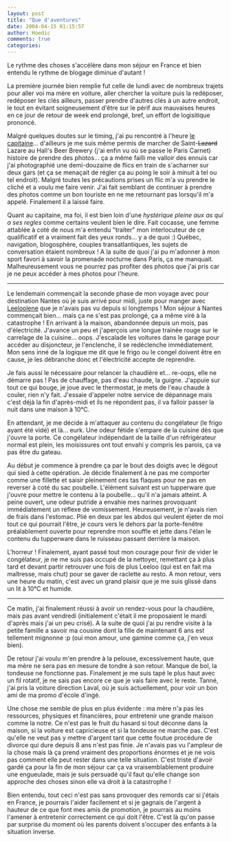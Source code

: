 ```yaml
---
layout: post
title: "Que d'aventures"
date: 2004-04-15 01:15:57
author: Hoedic
comments: true
categories: 
---
```



Le rythme des choses s'accélère dans mon séjour en France et bien entendu le rythme de blogage diminue d'autant !

La première journée bien remplie fut celle de lundi avec de nombreux trajets pour aller voi ma mère en voiture, aller chercher la voiture puis la redéposer, redéposer les clés ailleurs, passer prendre d'autres clés à un autre endroit, le tout en évitant soigneusement d'être sur le périf aux mauvaises heures en ce jour de retour de week end prolongé, bref, un effort de logisitique prononcé.

Malgré quelques doutes sur le timing, j'ai pu rencontré à l'heure [le capitaine](http://embruns.net/)... d'ailleurs je me suis même permis de marcher de Saint-<strike>Lazard</strike> Lazare au Hall's Beer Brewery (j'ai enfin vu où se passe le Paris Carnet) histoire de prendre des photos... ça a même failli me valloir des ennuis car j'ai photographié une demi-douzaine de flics en train de s'acharner sur deux gars (et ça se menaçait de régler ça au poing le soir à minuit à tel ou tel endroit). Malgré toutes les précautions prises un flic m'a vu prendre le cliché et a voulu me faire venir. J'ai fait semblant de continuer à prendre des photos comme un bon touriste en ne me retournant pas lorsqu'il m'a appelé. Finalement il a laissé faire.

Quant au capitaine, ma foi, il est bien loin d'une *hystérique pleine aux as qui a ses regles* comme certains veulent bien le dire. Fait cocasse, une femme attablée à coté de nous m'a entendu "traiter" mon interlocuteur de ce qualificatif et a vraiment fait des yeux ronds... y a de quoi :) Québec, navigation, blogosphère, couples transatlantiques, les sujets de conversation étaient nombreux ! A la suite de quoi j'ai pu m'adonner à mon sport favori à savoir la promenade nocturne dans Paris, ça me manquait. Malheureusement vous ne pourrez pas profiter des photos que j'ai pris car je ne peux accéder à mes photos pour l'heure.

***

Le lendemain commençait la seconde phase de mon voyage avec pour destination Nantes où je suis arrivé pour midi, juste pour manger avec [Leeloolene](http://leeloolene.free.fr/) que je n'avais pas vu depuis si longtemps ! Mon séjour à Nantes commençait bien... mais ça ne s'est pas prolongé, ça a même viré à la catastrophe ! En arrivant à la maison, abandonnée depuis un mois, pas d'électricité. J'avance un peu et j'aperçois une longue trainée rouge sur le carrelage de la cuisine... oops. J'escalade les voitures dans le garage pour accéder au disjoncteur, je l'enclenche, il se redéclenche immédiatement. Mon sens inné de la logique me dit que le frigo ou le congel doivent être en cause, je les débranche donc et l'électricité accepte de reprendre.

Je fais aussi le nécessaire pour relancer la chaudière et... re-oops, elle ne démarre pas ! Pas de chauffage, pas d'eau chaude, la guigne. J'appuie sur tout ce qui bouge, je joue avec le thermostat, je mets de l'eau chaude à couler, rien n'y fait. J'essaie d'appeler notre service de dépannage mais c'est déjà la fin d'après-midi et ils ne répondent pas, il va falloir passer la nuit dans une maison à 10°C.

En attendant, je me décide à m'attaquer au contenu du congélateur (le frigo ayant été vidé) et là... eurk. Une odeur fétide s'empare de la cuisine dès que j'ouvre la porte. Ce congélateur indépendant de la taille d'un réfrigérateur normal est plein, les moisissures ont tout envahi y compris les parois, ça va pas être du gateau.

Au début je commence à prendre ça par le bout des doigts avec le dégout qui sied à cette opération. Je décide finalement à ne pas me comporter comme une fillette et saisir pleinement ces tas flaques pour ne pas en reverser à coté du sac poubelle. L'élément suivant est un tupperware que j'ouvre pour mettre le contenu à la poubelle... qu'il n'a jamais atteint. A peine ouvert, une odeur putride a envahie mes narines provoquant immédiatement un réflexe de vomissement. Heureusement, je n'avais rien de frais dans l'estomac. Plié en deux par les abdos qui veulent éjeter de moi tout ce qui pourrait l'être, je cours vers le dehors par la porte-fenêtre préalablement ouverte pour reprendre mon souffle et jette dans l'élan le contenu du tupperware dans le ruisseau passant derrière la maison.

L'horreur ! Finalement, ayant passé tout mon courage pour finir de vider le congélateur, je ne me suis pas occupé de la nettoyer, remettant ça à plus tard et devant partir retrouver une fois de plus Leeloo (qui est en fait ma maîtresse, mais chut) pour se gaver de raclette au resto. A mon retour, vers une heure du matin, c'est avec un grand plaisir que je me suis glissé dans un lit à 10°C et humide.

***

Ce matin, j'ai finalement réussi à avoir un rendez-vous pour la chaudière, mais pas avant vendredi (initialement c'était il me proposaient le mardi d'après mais j'ai un peu crisé). A la suite de quoi j'ai pu rendre visite à la petite famille a savoir ma cousine dont la fille de maintenant 6 ans est tellement mignonne :p (oui mon amour, une gamine comme ça, j'en veux bien).

De retour j'ai voulu m'en prendre à la pelouse, excessivement haute, que ma mère ne sera pas en mesure de tondre à son retour. Manque de bol, la tondeuse ne fonctionne pas. Finalement je me suis tapé le plus haut avec un fil rotatif, je ne sais pas encore ce que je vais faire avec le reste. Tanné, j'ai pris la voiture direction Laval, où je suis actuellement, pour voir un bon ami de ma promo d'école d'ingé.

Une chose me semble de plus en plus évidente : ma mère n'a pas les ressources, physiques et financières, pour entretenir une grande maison comme la notre. Ce n'est pas le fruit du hasard si tout déconne dans la maison, si la voiture est capricieuse et si la tondeuse ne marche pas. C'est qu'elle ne veut pas y mettre d'argent tant que cette foutue procédure de divorce qui dure depuis 8 ans n'est pas finie. Je n'avais pas vu l'ampleur de la chose mais là ça prend vraiment des proportions énormes et je ne vois pas comment elle peut rester dans une telle situation. C'est triste d'avoir gardé ça pour la fin de mon séjour car ça va vraisemblablement produire une engueulade, mais je suis persuadé qu'il faut qu'elle change son approche des choses sinon elle va droit à la catastrophe !

Bien entendu, tout ceci n'est pas sans provoquer des remords car si j'étais en France, je pourrais l'aider facilement et si je gagnais de l'argent à hauteur de ce que font mes amis de promotion, je pourrais au moins l'amener à entretenir correctement ce qui doit l'être. C'est là qu'on passe par surprise du moment où les parents doivent s'occuper des enfants à la situation inverse.